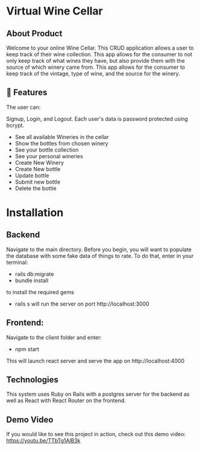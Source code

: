# Virtual Wine Cellar

## About Product

Welcome to your online Wine Cellar. This CRUD application allows a user to keep track of their wine collection. 
This app allows for the consumer to not only keep track of what wines they have, but also provide them with the source of which winery came from. This app allows for the consumer to keep track of the vintage, type of wine, and the source for the winery.

## 🚀 Features
The user can:

Signup, Login, and Logout. Each user's data is password protected using bcrypt.

* See all available Wineries in the cellar
* Show the bottles from chosen winery
* See your bottle collection
* See your personal wineries
* Create New Winery 
* Create New bottle
* Update bottle
* Submit new bottle
* Delete the bottle

# Installation
## Backend
Navigate to the main directory. Before you begin, you will want to populate the database with some fake data of things to rate. To do that, enter in your terminal:

* rails db:migrate 
* bundle install

to install the required gems

* rails s
will run the server on port http://localhost:3000

## Frontend:
Navigate to the client folder and enter:
* npm start

 This will launch react server and serve the app on http://localhost:4000

## Technologies

This system uses Ruby on Rails with a postgres server for the backend as well as React with React Router on the frontend.

## Demo Video
If you would like to see this project in action, check out this demo video:
https://youtu.be/TTbTg1AlB3k